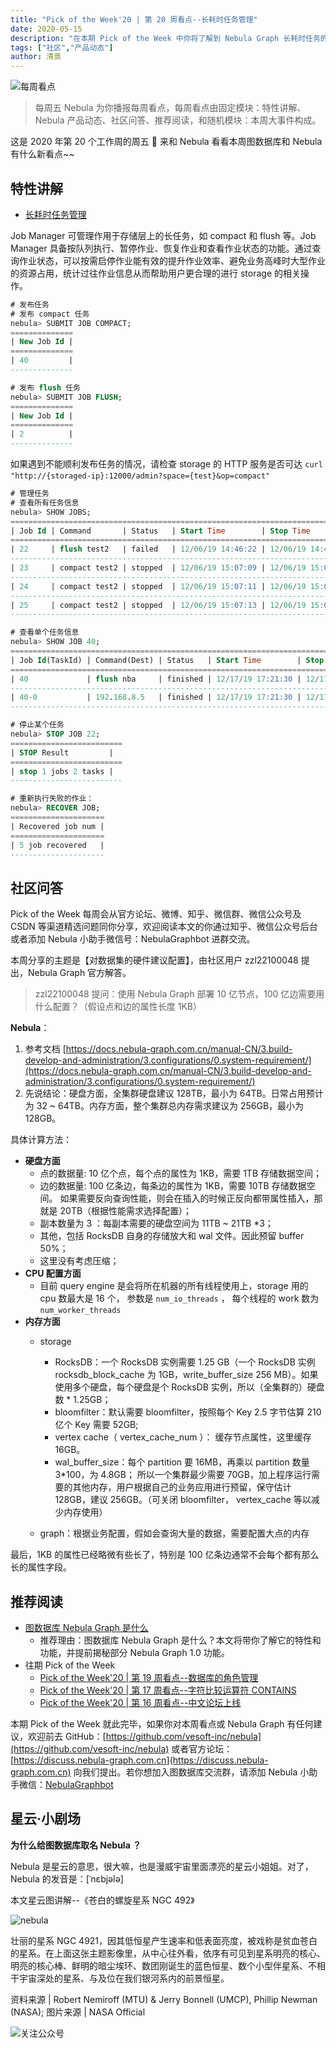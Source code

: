 ```yaml
---
title: "Pick of the Week'20 | 第 20 周看点--长耗时任务管理"
date: 2020-05-15
description: "在本期 Pick of the Week 中你将了解到 Nebula Graph 长耗时任务的管理方法，及导入数据集对硬件的配置建议。"
tags: ["社区","产品动态"]
author: 清蒸
---
```


![每周看点](https://www-cdn.nebula-graph.com.cn/nebula-blog/PotW.png)

> 每周五 Nebula 为你播报每周看点，每周看点由固定模块：特性讲解、Nebula 产品动态、社区问答、推荐阅读，和随机模块：本周大事件构成。

这是 2020 年第 20 个工作周的周五 🌝 来和 Nebula 看看本周图数据库和 Nebula 有什么新看点~~

## 特性讲解

- [长耗时任务管理](https://docs.nebula-graph.com.cn/manual-CN/3.build-develop-and-administration/5.storage-service-administration/job-manager/)

Job Manager 可管理作用于存储层上的长任务，如 compact 和 flush 等。Job Manager 具备按队列执行、暂停作业、恢复作业和查看作业状态的功能。通过查询作业状态，可以按需启停作业能有效的提升作业效率、避免业务高峰时大型作业的资源占用，统计过往作业信息从而帮助用户更合理的进行 storage 的相关操作。

```sql
# 发布任务
# 发布 compact 任务
nebula> SUBMIT JOB COMPACT;
==============
| New Job Id |
==============
| 40         |
--------------

# 发布 flush 任务
nebula> SUBMIT JOB FLUSH;               
==============
| New Job Id |
==============
| 2          |
-------------- 
```
如果遇到不能顺利发布任务的情况，请检查 storage 的 HTTP 服务是否可达 `curl "http://{storaged-ip}:12000/admin?space={test}&op=compact"` 
```sql
# 管理任务
# 查看所有任务信息
nebula> SHOW JOBS;
=============================================================================
| Job Id | Command       | Status   | Start Time        | Stop Time         |
=============================================================================
| 22     | flush test2   | failed   | 12/06/19 14:46:22 | 12/06/19 14:46:22 |
-----------------------------------------------------------------------------
| 23     | compact test2 | stopped  | 12/06/19 15:07:09 | 12/06/19 15:07:33 |
-----------------------------------------------------------------------------
| 24     | compact test2 | stopped  | 12/06/19 15:07:11 | 12/06/19 15:07:20 |
-----------------------------------------------------------------------------
| 25     | compact test2 | stopped  | 12/06/19 15:07:13 | 12/06/19 15:07:24 |
-----------------------------------------------------------------------------
```

```sql
# 查看单个任务信息
nebula> SHOW JOB 40;
=====================================================================================
| Job Id(TaskId) | Command(Dest) | Status   | Start Time        | Stop Time         |
=====================================================================================
| 40             | flush nba     | finished | 12/17/19 17:21:30 | 12/17/19 17:21:30 |
-------------------------------------------------------------------------------------
| 40-0           | 192.168.8.5   | finished | 12/17/19 17:21:30 | 12/17/19 17:21:30 |
-------------------------------------------------------------------------------------
```

```sql
# 停止某个任务
nebula> STOP JOB 22;
=========================
| STOP Result         |
=========================
| stop 1 jobs 2 tasks |
-------------------------
```


```sql
# 重新执行失败的作业：
nebula> RECOVER JOB;
=====================
| Recovered job num |
=====================
| 5 job recovered   |
---------------------
```

## 社区问答

Pick of the Week 每周会从官方论坛、微博、知乎、微信群、微信公众号及 CSDN 等渠道精选问题同你分享，欢迎阅读本文的你通过知乎、微信公众号后台或者添加 Nebula 小助手微信号：NebulaGraphbot 进群交流。

本周分享的主题是【对数据集的硬件建议配置】，由社区用户 zzl22100048 提出，Nebula Graph 官方解答。

> zzl22100048 提问：使用 Nebula Graph 部署 10 亿节点，100 亿边需要用什么配置？（假设点和边的属性长度 1KB）

**Nebula**：

1. 参考文档 [https://docs.nebula-graph.com.cn/manual-CN/3.build-develop-and-administration/3.configurations/0.system-requirement/](https://docs.nebula-graph.com.cn/manual-CN/3.build-develop-and-administration/3.configurations/0.system-requirement/)
1. 先说结论：硬盘方面，全集群硬盘建议 128TB，最小为 64TB。日常占用预计为 32 ~ 64TB。内存方面，整个集群总内存需求建议为 256GB，最小为 128GB。

具体计算方法：

- **硬盘方面**
  - 点的数据量: 10 亿个点，每个点的属性为 1KB，需要 1TB 存储数据空间；
  - 边的数据量:  100 亿条边，每条边的属性为 1KB，需要 10TB 存储数据空间。 如果需要反向查询性能，则会在插入的时候正反向都带属性插入，那就是 20TB（根据性能需求选择配置）；
  - 副本数量为 3 ：每副本需要的硬盘空间为 11TB ~ 21TB *3；
  - 其他，包括 RocksDB 自身的存储放大和 wal 文件。因此预留 buffer 50%；
  - 这里没有考虑压缩；
- **CPU 配置方面**
  - 目前 query engine 是会将所在机器的所有线程使用上，storage 用的 cpu 数最大是 16 个， 参数是 `num_io_threads` ， 每个线程的 work 数为 `num_worker_threads` 
- **内存方面**
  - storage
    - RocksDB：一个 RocksDB 实例需要 1.25 GB（一个 RocksDB 实例 rocksdb_block_cache 为 1GB，write_buffer_size 256 MB）。如果使用多个硬盘，每个硬盘是个 RocksDB 实例，所以（全集群的）硬盘数 * 1.25GB；
    - bloomfilter：默认需要 bloomfilter，按照每个 Key 2.5 字节估算 210 亿个 Key 需要 52GB;
    - vertex cache（ vertex_cache_num ）： 缓存节点属性，这里缓存 16GB。
    - wal_buffer_size：每个 partition 要 16MB，再乘以 partition 数量 3*100，为 4.8GB；
    所以一个集群最少需要 70GB，加上程序运行需要的其他内存，用户根据自己的业务应用进行预留，保守估计 128GB，建议 256GB。（可关闭 bloomfilter， vertex_cache 等以减少内存使用）

  - graph：根据业务配置，假如会查询大量的数据，需要配置大点的内存

最后，1KB 的属性已经略微有些长了，特别是 100 亿条边通常不会每个都有那么长的属性字段。

## 推荐阅读

- [图数据库 Nebula Graph 是什么](https://nebula-graph.com.cn/posts/what-is-nebula-graph/)
  - 推荐理由：图数据库 Nebula Graph 是什么？本文将带你了解它的特性和功能，并提前揭秘部分 Nebula Graph 1.0 功能。
- 往期 Pick of the Week
  - [Pick of the Week'20 | 第 19 周看点--数据库的角色管理](https://nebula-graph.com.cn/posts/nebula-graph-weekly-pickup-2020-05-08/)
  - [Pick of the Week'20 | 第 17 周看点--字符比较运算符 CONTAINS](https://nebula-graph.io/cn/posts/nebula-graph-weekly-pickup-2020-04-24/)
  - [Pick of the Week'20 | 第 16 周看点--中文论坛上线](https://nebula-graph.io/cn/posts/nebula-graph-weekly-pickup-2020-04-17/)

本期 Pick of the Week 就此完毕，如果你对本周看点或 Nebula Graph 有任何建议，欢迎前去 GitHub：[https://github.com/vesoft-inc/nebula](https://github.com/vesoft-inc/nebula) 或者官方论坛：[https://discuss.nebula-graph.com.cn](https://discuss.nebula-graph.com.cn) 向我们提出。若你想加入图数据库交流群，请添加 Nebula 小助手微信：[NebulaGraphbot](https://nebula-blog.azureedge.net/nebula-blog/nbot.png)

## 星云·小剧场

**为什么给图数据库取名 Nebula ？**

Nebula 是星云的意思，很大嘛，也是漫威宇宙里面漂亮的星云小姐姐。对了，Nebula 的发音是：[ˈnɛbjələ]

本文星云图讲解--《苍白的螺旋星系 NGC 492》

![nebula](https://www-cdn.nebula-graph.com.cn/nebula-blog/2020Nebula.jpeg)

壮丽的星系 NGC 4921，因其低恒星产生速率和低表面亮度，被戏称是贫血苍白的星系。在上面这张主题影像里，从中心往外看，依序有可见到星系明亮的核心、明亮的核心棒、鲜明的暗尘埃环、数团刚诞生的蓝色恒星、数个小型伴星系、不相干宇宙深处的星系、与及位在我们银河系内的前景恒星。

资料来源 | Robert Nemiroff (MTU) & Jerry Bonnell (UMCP), Phillip Newman (NASA);
图片来源 | NASA Official

![关注公众号](https://www-cdn.nebula-graph.com.cn/nebula-blog/WeChatOffical.png)
